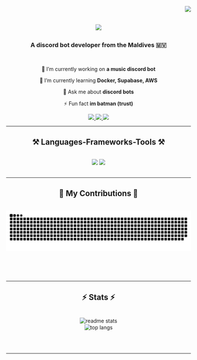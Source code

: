 <img align="right" src="https://visitor-badge.laobi.icu/badge?page_id=maahil12.maahil12" />

<h1 align="center">
    <img src="https://readme-typing-svg.herokuapp.com/?font=Righteous&size=35&center=true&vCenter=true&width=500&height=70&duration=4000&lines=Hi+There!+👋;+I'm+Manta!;" />
</h1>

<h3 align="center">A discord bot developer from the Maldives 🇲🇻 </h3>

<br/>

<div align="center">
 
 🔭 I’m currently working on **a music discord bot**
 
 🌱 I’m currently learning **Docker, Supabase, AWS**

💬 Ask me about **discord bots**

⚡ Fun fact **im batman (trust)**

 </div>
 
<div align="center"> 
  <a href="mailto:stormtownmaahil@gmailcom@gmail.com">
    <img src="https://img.shields.io/badge/Gmail-333333?style=for-the-badge&logo=gmail&logoColor=red" />
  </a>
  <a href="https://youtu.be/U-l4ya3ejko?si=EPuZ_K1UlFQXi3Iz&t=75" target="https://youtu.be/U-l4ya3ejko?si=EPuZ_K1UlFQXi3Iz&t=75">
    <img src="https://img.shields.io/badge/LinkedIn-0077B5?style=for-the-badge&logo=linkedin&logoColor=white" target="_blank" />
  </a>
  <a href="https://youtu.be/U-l4ya3ejko?si=EPuZ_K1UlFQXi3Iz&t=75" target="https://youtu.be/U-l4ya3ejko?si=EPuZ_K1UlFQXi3Iz&t=75">
     <img src="https://img.shields.io/badge/Portfolio-FF5722?style=for-the-badge&logo=sqlite&logoColor=white" target="_blank" /> <!-- sqlite, safari, google-chrome are other good icon options -->
  </a>
</div>

 <hr/>
 
<h2 align="center">⚒️ Languages-Frameworks-Tools ⚒️</h2>
<br/>
<div align="center">
    <img src="https://skillicons.dev/icons?i=vscode,git,apple" />
    <img src="https://skillicons.dev/icons?i=nodejs,python,javascript,typescript,mongodb" /><br>
</div>

<br/>
<hr/>

<div align="center">
  <h2>🐍 My Contributions 🐍</h2>
  <br>
  <img alt="snake eating my contributions" src="https://raw.githubusercontent.com/maahil12/maahil12.12/output/github-contribution-grid-snake.svg" />
  
  <br/><br/><br/>
</div>

<hr/>

<h2 align="center">⚡ Stats ⚡</h2>
<br>
<div align=center>
  <img width=390 src="https://github-readme-stats.vercel.app/api?username=maahil12&count_private=true&show_icons=true&theme=react&rank_icon=github&border_radius=10" alt="readme stats" />
  <br/>
  <img width=325 align="center" src="https://github-readme-stats.vercel.app/api/top-langs/?username=maahil12&hide=HTML&langs_count=8&layout=compact&theme=react&border_radius=10&size_weight=0.5&count_weight=0.5&exclude_repo=github-readme-stats" alt="top langs" />
</div>

<br/><br/>

<hr/>
